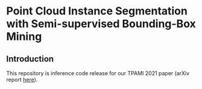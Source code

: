 # **Point Cloud Instance Segmentation with Semi-supervised Bounding-Box Mining**



## Introduction

This repository is inference code release for our TPAMI 2021 paper (arXiv report [here](https://arxiv.org/pdf/2111.15210.pdf)).
